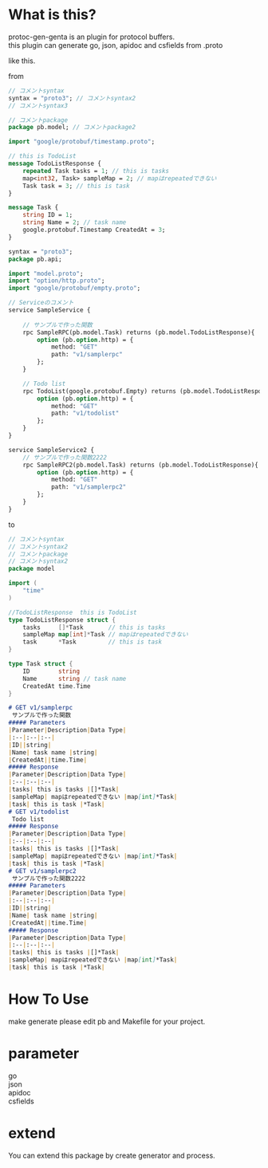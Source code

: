 # What is this?
protoc-gen-genta is an plugin for protocol buffers.  
this plugin can generate go, json, apidoc and csfields from .proto

like this.

from 

```pb/model.proto
// コメントsyntax
syntax = "proto3"; // コメントsyntax2
// コメントsyntax3

// コメントpackage
package pb.model; // コメントpackage2

import "google/protobuf/timestamp.proto";

// this is TodoList
message TodoListResponse {
    repeated Task tasks = 1; // this is tasks
    map<int32, Task> sampleMap = 2; // mapはrepeatedできない
    Task task = 3; // this is task
}

message Task {
    string ID = 1;
    string Name = 2; // task name
    google.protobuf.Timestamp CreatedAt = 3;
}
```

```pb/api/api.proto
syntax = "proto3";
package pb.api;

import "model.proto";
import "option/http.proto";
import "google/protobuf/empty.proto";

// Serviceのコメント
service SampleService {
    
    // サンプルで作った関数
    rpc SampleRPC(pb.model.Task) returns (pb.model.TodoListResponse){
        option (pb.option.http) = {
            method: "GET"
            path: "v1/samplerpc"
        };
    }

    // Todo list
    rpc TodoList(google.protobuf.Empty) returns (pb.model.TodoListResponse){
        option (pb.option.http) = {
            method: "GET"
            path: "v1/todolist"
        };
    }
}

service SampleService2 {
    // サンプルで作った関数2222
    rpc SampleRPC2(pb.model.Task) returns (pb.model.TodoListResponse){
        option (pb.option.http) = {
            method: "GET"
            path: "v1/samplerpc2"
        };
    }
}
```

to
```build/gen/model.go
// コメントsyntax
// コメントsyntax2
// コメントpackage
// コメントsyntax2
package model

import (
	"time"
)

//TodoListResponse  this is TodoList
type TodoListResponse struct {
	tasks     []*Task       // this is tasks
	sampleMap map[int]*Task // mapはrepeatedできない
	task      *Task         // this is task
}

type Task struct {
	ID        string
	Name      string // task name
	CreatedAt time.Time
}
```

```build/gen/api/api.md
# GET v1/samplerpc
 サンプルで作った関数
##### Parameters  
|Parameter|Description|Data Type|
|:--|:--|:--|
|ID||string|
|Name| task name |string|
|CreatedAt||time.Time|
##### Response  
|Parameter|Description|Data Type|
|:--|:--|:--|
|tasks| this is tasks |[]*Task|
|sampleMap| mapはrepeatedできない |map[int]*Task|
|task| this is task |*Task|
# GET v1/todolist
 Todo list
##### Response  
|Parameter|Description|Data Type|
|:--|:--|:--|
|tasks| this is tasks |[]*Task|
|sampleMap| mapはrepeatedできない |map[int]*Task|
|task| this is task |*Task|
# GET v1/samplerpc2
 サンプルで作った関数2222
##### Parameters  
|Parameter|Description|Data Type|
|:--|:--|:--|
|ID||string|
|Name| task name |string|
|CreatedAt||time.Time|
##### Response  
|Parameter|Description|Data Type|
|:--|:--|:--|
|tasks| this is tasks |[]*Task|
|sampleMap| mapはrepeatedできない |map[int]*Task|
|task| this is task |*Task|

```

# How To Use
make generate
please edit pb and Makefile for your project.

# parameter
go  
json  
apidoc  
csfields  

# extend
You can extend this package by create generator and process.


